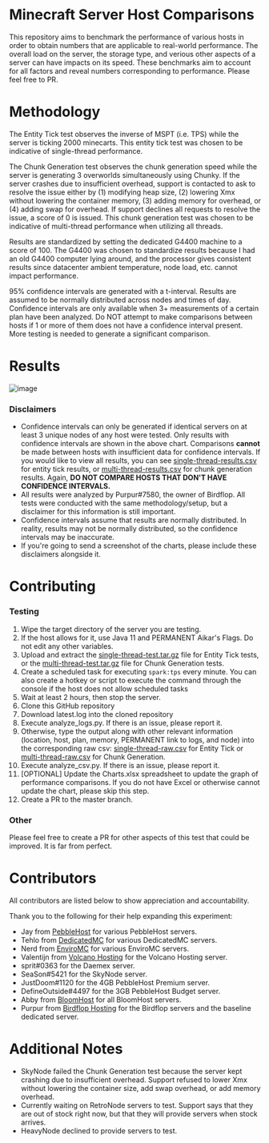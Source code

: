# Minecraft Server Host Comparisons
This repository aims to benchmark the performance of various hosts in order to obtain numbers that are applicable to real-world performance. The overall load on the server, the storage type, and verious other aspects of a server can have impacts on its speed. These benchmarks aim to account for all factors and reveal numbers corresponding to performance. Please feel free to PR.

# Methodology
The Entity Tick test observes the inverse of MSPT (i.e. TPS) while the server is ticking 2000 minecarts. This entity tick test was chosen to be indicative of single-thread performance.

The Chunk Generation test observes the chunk generation speed while the server is generating 3 overworlds simultaneously using Chunky. If the server crashes due to insufficient overhead, support is contacted to ask to resolve the issue either by (1) modifying heap size, (2) lowering Xmx without lowering the container memory, (3) adding memory for overhead, or (4) adding swap for overhead. If support declines all requests to resolve the issue, a score of 0 is issued. This chunk generation test was chosen to be indicative of multi-thread performance when utilizing all threads.

Results are standardized by setting the dedicated G4400 machine to a score of 100. The G4400 was chosen to standardize results because I had an old G4400 computer lying around, and the processor gives consistent results since datacenter ambient temperature, node load, etc. cannot impact performance.

95% confidence intervals are generated with a t-interval. Results are assumed to be normally distributed across nodes and times of day. Confidence intervals are only available when 3+ measurements of a certain plan have been analyzed. Do NOT attempt to make comparisons between hosts if 1 or more of them does not have a confidence interval present. More testing is needed to generate a significant comparison.

# Results
![image](https://user-images.githubusercontent.com/43528123/113198349-6d4ddb00-922b-11eb-82d5-3e92b1ee5b03.png)

### Disclaimers 
- Confidence intervals can only be generated if identical servers on at least 3 unique nodes of any host were tested. Only results with confidence intervals are shown in the above chart. Comparisons **cannot** be made between hosts with insufficient data for confidence intervals. If you would like to view all results, you can see [single-thread-results.csv](/single-thread-results.csv) for entity tick results, or [multi-thread-results.csv](/multi-thread-results.csv) for chunk generation results. Again, **DO NOT COMPARE HOSTS THAT DON'T HAVE CONFIDENCE INTERVALS.**
- All results were analyzed by Purpur#7580, the owner of Birdflop. All tests were conducted with the same methodology/setup, but a disclaimer for this information is still important.
- Confidence intervals assume that results are normally distributed. In reality, results may not be normally distributed, so the confidence intervals may be inaccurate.
- If you're going to send a screenshot of the charts, please include these disclaimers alongside it.

# Contributing
### Testing
1. Wipe the target directory of the server you are testing.
2. If the host allows for it, use Java 11 and PERMANENT Aikar's Flags. Do not edit any other variables.
3. Upload and extract the [single-thread-test.tar.gz](/single-thread-test.tar.gz) file for Entity Tick tests, or the [multi-thread-test.tar.gz](/multi-thread-test.tar.gz) file for Chunk Generation tests.
4. Create a scheduled task for executing `spark:tps` every minute. You can also create a hotkey or script to execute the command through the console if the host does not allow scheduled tasks
5. Wait at least 2 hours, then stop the server.
6. Clone this GitHub repository
7. Download latest.log into the cloned repository
8. Execute analyze_logs.py. If there is an issue, please report it.
9. Otherwise, type the output along with other relevant information (location, host, plan, memory, PERMANENT link to logs, and node) into the corresponding raw csv: [single-thread-raw.csv](/single-thread-raw.csv) for Entity Tick or [multi-thread-raw.csv](/multi-thread-raw.csv) for Chunk Generation.
10. Execute analyze_csv.py. If there is an issue, please report it.
11. [OPTIONAL] Update the Charts.xlsx spreadsheet to update the graph of performance comparisons. If you do not have Excel or otherwise cannot update the chart, please skip this step.
12. Create a PR to the master branch.

### Other
Please feel free to create a PR for other aspects of this test that could be improved. It is far from perfect.

# Contributors
All contributors are listed below to show appreciation and accountability.

Thank you to the following for their help expanding this experiment:
- Jay from [PebbleHost](https://pebblehost.com) for various PebbleHost servers.
- Tehlo from [DedicatedMC](https://dedicatedmc.io) for various DedicatedMC servers.
- Nerd from [EnviroMC](https://enviromc.com) for various EnviroMC servers.
- Valentijn from [Volcano Hosting](https://volcanohosting.net) for the Volcano Hosting server.
- sprit#0363 for the Daemex server.
- SeaSon#5421 for the SkyNode server.
- JustDoom#1120 for the 4GB PebbleHost Premium server.
- DefineOutside#4497 for the 3GB PebbleHost Budget server.
- Abby from [BloomHost](https://bloom.host) for all BloomHost servers.
- Purpur from [Birdflop Hosting](https://birdflop.com) for the Birdflop servers and the baseline dedicated server.

# Additional Notes
- SkyNode failed the Chunk Generation test because the server kept crashing due to insufficient overhead. Support refused to lower Xmx without lowering the container size, add swap overhead, or add memory overhead.
- Currently waiting on RetroNode servers to test. Support says that they are out of stock right now, but that they will provide servers when stock arrives.
- HeavyNode declined to provide servers to test.
